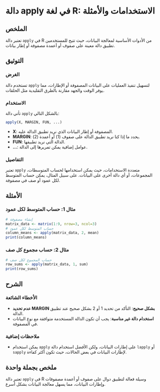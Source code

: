 <!--
Meta Description: # دالة apply في لغة R: الاستخدامات والأمثلة ## الملخص تعتبر دالة `apply` في R من الأدوات الأساسية لمعالجة البيانات، حيث تتيح للمستخدمين تطبيق دالة معي...
Meta Keywords: apply, دالة, البيانات, على, الدالة
-->

# دالة apply في لغة R: الاستخدامات والأمثلة

## الملخص
تعتبر دالة `apply` في R من الأدوات الأساسية لمعالجة البيانات، حيث تتيح للمستخدمين تطبيق دالة معينة على صفوف أو أعمدة مصفوفة أو إطار بيانات.

## التوثيق
### الغرض
تستخدم دالة `apply` لتسهيل تنفيذ العمليات على البيانات المصفوفة أو الإطارات، مما يوفر الوقت والجهد مقارنة بالطرق التقليدية مثل الحلقات.

### الاستخدام
تأتي دالة `apply` بالشكل التالي:
```R
apply(X, MARGIN, FUN, ...)
```
- **X**: المصفوفة أو إطار البيانات الذي نريد تطبيق الدالة عليه.
- **MARGIN**: يحدد ما إذا كنا نريد تطبيق الدالة على صفوف (1) أو أعمدة (2).
- **FUN**: الدالة التي نريد تطبيقها.
- **...**: عوامل إضافية يمكن تمريرها إلى الدالة.

### التفاصيل
تعتبر `apply` متعددة الاستخدامات، حيث يمكن استخدامها لحساب المتوسطات، المجموعات، أو أي دالة أخرى على البيانات. على سبيل المثال، يمكن حساب المتوسط لكل عمود أو صف في مصفوفة.

## الأمثلة
### مثال 1: حساب المتوسط لكل عمود
```R
# إنشاء مصفوفة
matrix_data <- matrix(1:9, nrow=3, ncol=3)
# حساب المتوسط لكل عمود
column_means <- apply(matrix_data, 2, mean)
print(column_means)
```

### مثال 2: حساب مجموع كل صف
```R
# حساب المجموع لكل صف
row_sums <- apply(matrix_data, 1, sum)
print(row_sums)
```

## الشرح
### الأخطاء الشائعة
- **عدم تحديد MARGIN بشكل صحيح**: التأكد من تحديد 1 أو 2 بشكل صحيح عند تطبيق الدالة.
- **استخدام دالة غير مناسبة**: يجب أن تكون الدالة المستخدمة متوافقة مع نوع البيانات في المصفوفة.

### ملاحظات إضافية
- يمكن استخدام `apply` على إطارات البيانات، ولكن الأفضل استخدام دالة `lapply` أو `sapply` لإطارات البيانات في بعض الحالات، حيث تكون أكثر كفاءة.

## ملخص بجملة واحدة
تعتبر دالة `apply` في R وسيلة فعالة لتطبيق دوال على صفوف أو أعمدة مصفوفات وإطارات البيانات، مما يسهل معالجة البيانات بشكل أسرع.